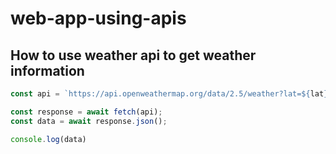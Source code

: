 # web-app-using-apis

## How to use weather api to get weather information

```javascript
const api = `https://api.openweathermap.org/data/2.5/weather?lat=${lat}&lon=${long}&units=metric&appid=ddfaba4398b491fa4ef3e29a5e934c6e`;

const response = await fetch(api);
const data = await response.json();

console.log(data)
```

